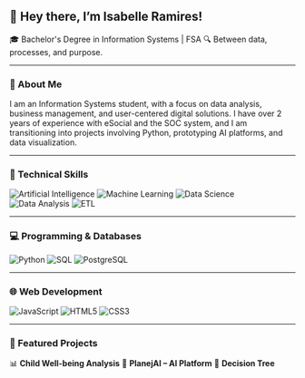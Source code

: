 ## 👋 Hey there, I’m Isabelle Ramires! 
🎓 Bachelor's Degree in Information Systems | FSA 
🔍 Between data, processes, and purpose. 

--- 

### 🚀 About Me 
I am an Information Systems student, with a focus on data analysis, business management, and user-centered digital solutions. I have over 2 years of experience with eSocial and the SOC system, and I am transitioning into projects involving Python, prototyping AI platforms, and data visualization.

--- 

### 🔧 Technical Skills 
![Artificial Intelligence](https://img.shields.io/badge/Artificial%20Intelligence-E91E63?style=for-the-badge&logoColor=white)
![Machine Learning](https://img.shields.io/badge/Machine%20Learning-F44336?style=for-the-badge&logoColor=white)
![Data Science](https://img.shields.io/badge/Data%20Science-9C27B0?style=for-the-badge&logoColor=white)
![Data Analysis](https://img.shields.io/badge/Data%20Analysis-673AB7?style=for-the-badge&logoColor=white)
![ETL](https://img.shields.io/badge/ETL-28A745?style=for-the-badge&logo=apacheairflow&logoColor=white)

--- 

### 💻 Programming & Databases 
![Python](https://img.shields.io/badge/Python-3776AB?style=for-the-badge&logo=python&logoColor=white)
![SQL](https://img.shields.io/badge/SQL-4479A1?style=for-the-badge&logo=sqlite&logoColor=white) ![PostgreSQL](https://img.shields.io/badge/PostgreSQL-336791?style=for-the-badge&logo=postgresql&logoColor=white)

--- 

### 🌐 Web Development 
![JavaScript](https://img.shields.io/badge/JavaScript-F7DF1E?style=for-the-badge&logo=javascript&logoColor=black)
![HTML5](https://img.shields.io/badge/HTML5-E34F26?style=for-the-badge&logo=html5&logoColor=white)
![CSS3](https://img.shields.io/badge/CSS3-1572B6?style=for-the-badge&logo=css3&logoColor=white)

--- 

### 📌 Featured Projects 

📊 **Child Well-being Analysis** 
🤖 **PlanejAI – AI Platform** 
🌳 **Decision Tree**
